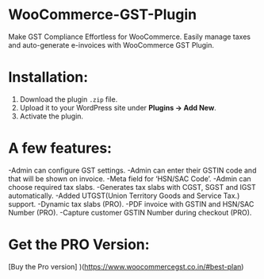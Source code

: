 # WooCommerce-GST-Plugin
Make GST Compliance Effortless for WooCommerce. Easily manage taxes and auto-generate e-invoices with WooCommerce GST Plugin.
# Installation:
1. Download the plugin `.zip` file.
2. Upload it to your WordPress site under **Plugins → Add New**.
3. Activate the plugin.
# A few features:
-Admin can configure GST settings.
-Admin can enter their GSTIN code and that will be shown on invoice.
-Meta field for ‘HSN/SAC Code’.
-Admin can choose required tax slabs.
-Generates tax slabs with CGST, SGST and IGST automatically.
-Added UTGST(Union Territory Goods and Service Tax.) support.
-Dynamic tax slabs (PRO).
-PDF invoice with GSTIN and HSN/SAC Number (PRO).
-Capture customer GSTIN Number during checkout (PRO).
# Get the PRO Version:
[Buy the Pro version] )(https://www.woocommercegst.co.in/#best-plan)
